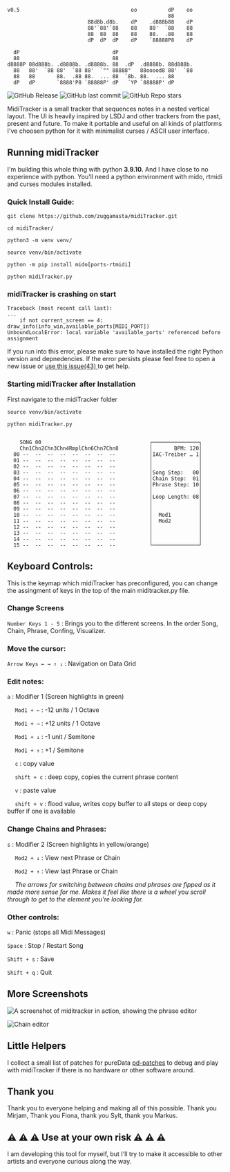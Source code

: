 ```
v0.5                                    oo          dP    oo 
                                                    88       
                          88d8b.d8b.    dP    .d888b88    dP 
                          88'`88'`88    88    88'  `88    88 
                          88  88  88    88    88.  .88    88 
                          dP  dP  dP    dP    `88888P8    dP 

  dP                              dP                         
  88                              88                         
d8888P 88d888b. .d8888b. .d8888b. 88  .dP  .d8888b. 88d888b. 
  88   88'  `88 88'  `88 88'  `"" 88888"   88ooood8 88'  `88 
  88   88       88.  .88 88.  ... 88  `8b. 88.  ... 88       
  dP   dP       `8888'P8 `88888P' dP   `YP `88888P' dP       
```                                 
![GitHub Release](https://img.shields.io/github/v/release/zuggamasta/midiTracker?include_prereleases&style=flat-square&logo=python&logoColor=white) ![GitHub last commit](https://img.shields.io/github/last-commit/zuggamasta/midiTracker?style=flat-square) ![GitHub Repo stars](https://img.shields.io/github/stars/zuggamasta/midiTracker?style=flat-square)

MidiTracker is a small tracker that sequences notes in a nested vertical layout. The UI is heavily inspired by LSDJ and other trackers from the past, present and future. To make it portable and useful on all kinds of plattforms I've choosen python for it with minimalist curses / ASCII user interface.


## Running midiTracker

I'm building this whole thing with python **3.9.10.** And I have close to no experience with python. You'll need a python environment with mido, rtmidi and curses modules installed.

### Quick Install Guide:
```shell
git clone https://github.com/zuggamasta/midiTracker.git
```
```shell
cd midiTracker/
```
```shell
python3 -m venv venv/
```
```shell
source venv/bin/activate
```
```shell
python -m pip install mido[ports-rtmidi]
```
```shell
python midiTracker.py
```


### midiTracker is crashing on start
```shell
Traceback (most recent call last):
...
    if not current_screen == 4: draw_info(info_win,available_ports[MIDI_PORT])        
UnboundLocalError: local variable 'available_ports' referenced before assignment
```
If you run into this error, please make sure to have installed the right Python version and depnedencies. If the error persists please feel free to open a new issue or [use this issue(43) ](https://github.com/zuggamasta/midiTracker/issues/43) to get help.



### Starting midiTracker after Installation
First navigate to the midiTracker folder
```
source venv/bin/activate
```
```
python midiTracker.py
```



```

    SONG 00                                   ┌───────────────┐
    Chn1Chn2Chn3Chn4RmplChn6Chn7Chn8          │       BPM: 120│
  00 --  --  --  --  --  --  --  --           │IAC-Treiber … 1│
  01 --  --  --  --  --  --  --  --           │               │
  02 --  --  --  --  --  --  --  --           │               │
  03 --  --  --  --  --  --  --  --           │Song Step:   00│
  04 --  --  --  --  --  --  --  --           │Chain Step:  01│
  05 --  --  --  --  --  --  --  --           │Phrase Step: 10│
  06 --  --  --  --  --  --  --  --           │               │
  07 --  --  --  --  --  --  --  --           │Loop Length: 08│
  08 --  --  --  --  --  --  --  --           │               │
  09 --  --  --  --  --  --  --  --           │               │
  10 --  --  --  --  --  --  --  --           │  Mod1         │
  11 --  --  --  --  --  --  --  --           │  Mod2         │
  12 --  --  --  --  --  --  --  --           │               │
  13 --  --  --  --  --  --  --  --           │               │
  14 --  --  --  --  --  --  --  --           │               │
  15 --  --  --  --  --  --  --  --           └───────────────┘

```
## Keyboard Controls:

This is the keymap which midiTracker has preconfigured, you can change the assingment of keys in the top of the main miditracker.py file.

### Change Screens

```Number Keys 1 - 5``` :  Brings you to the different screens. In the order Song, Chain, Phrase, Confing, Visualizer.

### Move the cursor:

```Arrow Keys ← → ↑ ↓``` : Navigation on Data Grid

### Edit notes:

```a``` : Modifier 1 (Screen highlights in green)

&emsp; ```Mod1 + ←``` : -12 units / 1 Octave

&emsp; ```Mod1 + →``` : +12 units / 1 Octave

&emsp; ```Mod1 + ↓``` : -1 unit / Semitone

&emsp; ```Mod1 + ↑``` : +1 / Semitone

&emsp; ```c``` : copy value

&emsp; ```shift + c``` : deep copy, copies the current phrase content 

&emsp; ```v``` : paste value

&emsp; ```shift + v``` : flood value, writes copy buffer to all steps or deep copy buffer if one is available

### Change Chains and Phrases:

```s``` : Modifier 2 (Screen highlights in yellow/orange)

&emsp; ```Mod2 + ↓``` : View next Phrase or Chain

&emsp; ```Mod2 + ↑``` : View last Phrase or Chain

&emsp; *The arrows for switching between chains and phrases are fipped as it made more sense for me. Makes it feel like there is a wheel you scroll through to get to the element you're looking for.* 

### Other controls:

```w``` : Panic (stops all Midi Messages)

```Space``` : Stop / Restart Song

```Shift + s``` : Save

```Shift + q``` : Quit


## More Screenshots

![A screenshot of miditracker in action, showing the phrase editor](/Documentation/screen_2.png)

![Chain editor](/Documentation/screen_3.png)


## Little Helpers
I collect a small list of patches for pureData [pd-patches](https://github.com/zuggamasta/pd-patches/
) to debug and play with midiTracker if there is no hardware or other software around.


## Thank you
Thank you to everyone helping and making all of this possible. Thank you Mirjam, Thank you Fiona, thank you Sylt, thank you Markus.


## ⚠️ ⚠️ ⚠️ Use at your own risk ⚠️ ⚠️ ⚠️
I am developing this tool for myself, but I'll try to make it accessible to other artists and everyone curious along the way.

